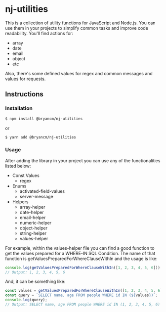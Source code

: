 # nj-utilities

This is a collection of utility functions for JavaScript and Node.js. You can use them in your projects to simplify common tasks and improve code readability. You'll find actions for:

- array
- date
- email
- object
- etc

Also, there's some defined values for regex and common messages and values for requests.

## Instructions

### Installation
```bash
$ npm install @bryancm/nj-utilities
```

or

```bash
$ yarn add @bryancm/nj-utilities
```

### Usage

After adding the library in your project you can use any of the functionalities listed below:

- Const Values
  - regex
- Enums
  - activated-field-values
  - server-message
- Helpers
  - array-helper
  - date-helper
  - email-helper
  - numeric-helper
  - object-helper
  - string-helper
  - values-helper

For example, within the values-helper file you can find a good function to get the values prepared for a WHERE-IN SQL Condition. The name of that function is getValuesPreparedForWhereClauseWithIn and the usage is like:

```ts
console.log(getValuesPreparedForWhereClauseWithIn([1, 2, 3, 4, 5, 6]));
// Output: 1, 2, 3, 4, 5, 6
```

And, it can be something like:

```ts
const values = getValuesPreparedForWhereClauseWithIn([1, 2, 3, 4, 5, 6]);
const query = `SELECT name, age FROM people WHERE id IN (${values})`;
console.log(query);
// Output: SELECT name, age FROM people WHERE id IN (1, 2, 3, 4, 5, 6)
```